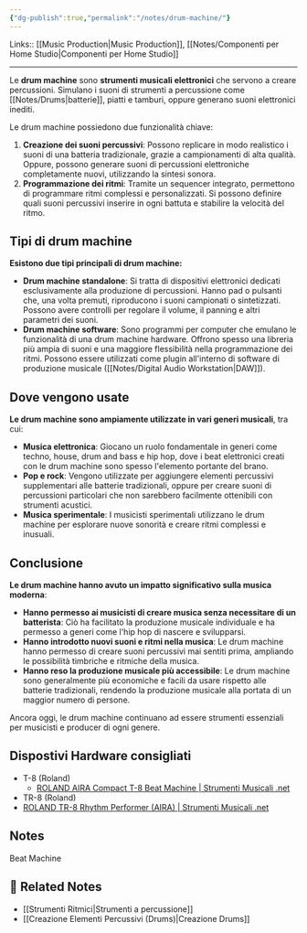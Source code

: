 ```yaml
---
{"dg-publish":true,"permalink":"/notes/drum-machine/"}
---
```


Links:: [[Music Production\|Music Production]], [[Notes/Componenti per Home Studio\|Componenti per Home Studio]] 

---
Le **drum machine** sono **strumenti musicali elettronici** che servono a creare percussioni. Simulano i suoni di strumenti a percussione come [[Notes/Drums\|batterie]], piatti e tamburi, oppure generano suoni elettronici inediti.

Le drum machine possiedono due funzionalità chiave:

1. **Creazione dei suoni percussivi**: Possono replicare in modo realistico i suoni di una batteria tradizionale, grazie a campionamenti di alta qualità. Oppure, possono generare suoni di percussioni elettroniche completamente nuovi, utilizzando la sintesi sonora.
2. **Programmazione dei ritmi**: Tramite un sequencer integrato, permettono di programmare ritmi complessi e personalizzati. Si possono definire quali suoni percussivi inserire in ogni battuta e stabilire la velocità del ritmo.

## Tipi di drum machine

**Esistono due tipi principali di drum machine:**

- **Drum machine standalone**: Si tratta di dispositivi elettronici dedicati esclusivamente alla produzione di percussioni. Hanno pad o pulsanti che, una volta premuti, riproducono i suoni campionati o sintetizzati. Possono avere controlli per regolare il volume, il panning e altri parametri dei suoni.  
- **Drum machine software**: Sono programmi per computer che emulano le funzionalità di una drum machine hardware. Offrono spesso una libreria più ampia di suoni e una maggiore flessibilità nella programmazione dei ritmi. Possono essere utilizzati come plugin all'interno di software di produzione musicale ([[Notes/Digital Audio Workstation\|DAW]]).

## Dove vengono usate

**Le drum machine sono ampiamente utilizzate in vari generi musicali**, tra cui:

- **Musica elettronica**: Giocano un ruolo fondamentale in generi come techno, house, drum and bass e hip hop, dove i beat elettronici creati con le drum machine sono spesso l'elemento portante del brano.
- **Pop e rock**: Vengono utilizzate per aggiungere elementi percussivi supplementari alle batterie tradizionali, oppure per creare suoni di percussioni particolari che non sarebbero facilmente ottenibili con strumenti acustici.
- **Musica sperimentale**: I musicisti sperimentali utilizzano le drum machine per esplorare nuove sonorità e creare ritmi complessi e inusuali.

## Conclusione

**Le drum machine hanno avuto un impatto significativo sulla musica moderna**:

- **Hanno permesso ai musicisti di creare musica senza necessitare di un batterista**: Ciò ha facilitato la produzione musicale individuale e ha permesso a generi come l'hip hop di nascere e svilupparsi.
- **Hanno introdotto nuovi suoni e ritmi nella musica**: Le drum machine hanno permesso di creare suoni percussivi mai sentiti prima, ampliando le possibilità timbriche e ritmiche della musica.
- **Hanno reso la produzione musicale più accessibile**: Le drum machine sono generalmente più economiche e facili da usare rispetto alle batterie tradizionali, rendendo la produzione musicale alla portata di un maggior numero di persone.

Ancora oggi, le drum machine continuano ad essere strumenti essenziali per musicisti e producer di ogni genere.

## Dispostivi Hardware consigliati

- T-8 (Roland)
	- [ROLAND AIRA Compact T-8 Beat Machine | Strumenti Musicali .net](https://www.strumentimusicali.net/product_info.php/products_id/164231/roland-aira-compact-t-8-beat-machine.html?keywords=t-8)
- TR-8 (Roland)
- [ROLAND TR-8 Rhythm Performer (AIRA) | Strumenti Musicali .net](https://www.strumentimusicali.net/product_info.php/products_id/47112/roland-tr-8-rhythm-performer-aira.html)



## Notes

Beat Machine


## 🔗 Related Notes

- [[Strumenti Ritmici\|Strumenti a percussione]]
- [[Creazione Elementi Percussivi (Drums)\|Creazione Drums]]



